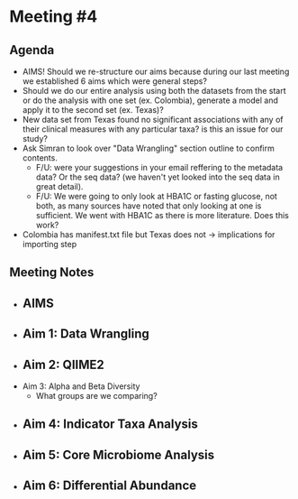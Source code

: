 # **Meeting #4**

## **Agenda** 
- AIMS! Should we re-structure our aims because during our last meeting we established 6 aims which were general steps?
- Should we do our entire analysis using both the datasets from the start or do the analysis with one set (ex. Colombia), generate a model and apply it to the second set (ex. Texas)?
- New data set from Texas found no significant associations with any of their clinical measures with any particular taxa? is this an issue for our study?
- Ask Simran to look over "Data Wrangling" section outline to confirm contents.
   - F/U: were your suggestions in your email reffering to the metadata data? Or the seq data? (we haven't yet looked into the seq data in great detail). 
   - F/U: We were going to only look at HBA1C or fasting glucose, not both, as many sources have noted that only looking at one is sufficient. We went with HBA1C as there is more literature. Does this work?
- Colombia has manifest.txt file but Texas does not -> implications for importing step


## **Meeting Notes** ##

- AIMS
   - 
- Aim 1: Data Wrangling
   -  
- Aim 2: QIIME2
   - 
- Aim 3: Alpha and Beta Diversity
   - What groups are we comparing?
- Aim 4: Indicator Taxa Analysis
   -
- Aim 5: Core Microbiome Analysis
   - 
- Aim 6: Differential Abundance
   -
